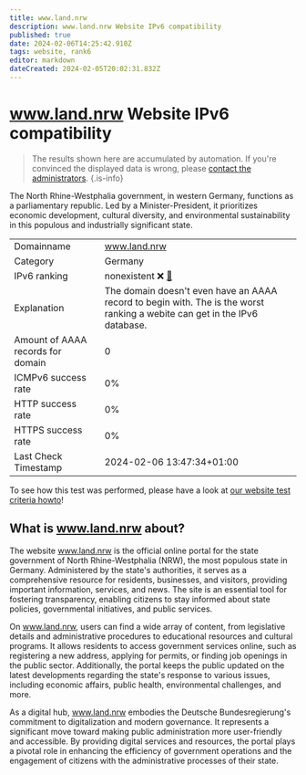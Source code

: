 ```yaml
---
title: www.land.nrw
description: www.land.nrw Website IPv6 compatibility
published: true
date: 2024-02-06T14:25:42.910Z
tags: website, rank6
editor: markdown
dateCreated: 2024-02-05T20:02:31.832Z
---
```


# www.land.nrw Website IPv6 compatibility

> The results shown here are accumulated by automation. If you're convinced the displayed data is wrong, please [contact the administrators](/howto/chat). 
{.is-info}

The North Rhine-Westphalia government, in western Germany, functions as a parliamentary republic. Led by a Minister-President, it prioritizes economic development, cultural diversity, and environmental sustainability in this populous and industrially significant state.


|   |   |
| - | - |
| Domainname | www.land.nrw
| Category | Germany |
| IPv6 ranking | nonexistent :x: [🔗](/howto/ranking) |
| Explanation | The domain doesn't even have an AAAA record to begin with. The is the worst ranking a webite can get in the IPv6 database. |
| Amount of AAAA records for domain | 0 |
| ICMPv6 success rate | 0%|
| HTTP success rate | 0% |
| HTTPS success rate | 0% |
| Last Check Timestamp | 2024-02-06 13:47:34+01:00 |

To see how this test was performed, please have a look at [our website test criteria howto](/howto/testcriteria/website)!


## What is www.land.nrw about?
The website www.land.nrw is the official online portal for the state government of North Rhine-Westphalia (NRW), the most populous state in Germany. Administered by the state's authorities, it serves as a comprehensive resource for residents, businesses, and visitors, providing important information, services, and news. The site is an essential tool for fostering transparency, enabling citizens to stay informed about state policies, governmental initiatives, and public services.

On www.land.nrw, users can find a wide array of content, from legislative details and administrative procedures to educational resources and cultural programs. It allows residents to access government services online, such as registering a new address, applying for permits, or finding job openings in the public sector. Additionally, the portal keeps the public updated on the latest developments regarding the state's response to various issues, including economic affairs, public health, environmental challenges, and more.

As a digital hub, www.land.nrw embodies the Deutsche Bundesregierung's commitment to digitalization and modern governance. It represents a significant move toward making public administration more user-friendly and accessible. By providing digital services and resources, the portal plays a pivotal role in enhancing the efficiency of government operations and the engagement of citizens with the administrative processes of their state.


